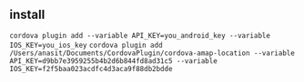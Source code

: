 ## install
`cordova plugin add --variable API_KEY=you_android_key --variable IOS_KEY=you_ios_key`
`cordova plugin add /Users/anasit/Documents/CordovaPlugin/cordova-amap-location --variable API_KEY=d9bb7e3959255b4b2d6b844fd8ad31c5 --variable IOS_KEY=f2f5baa023acdfc4d3aca9f88db2bdde`